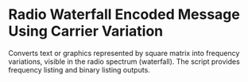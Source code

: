 # Radio Waterfall Encoded Message Using Carrier Variation
Converts text or graphics represented by square matrix into frequency variations, visible in the radio spectrum (waterfall). The script provides frequency listing and binary listing outputs.
